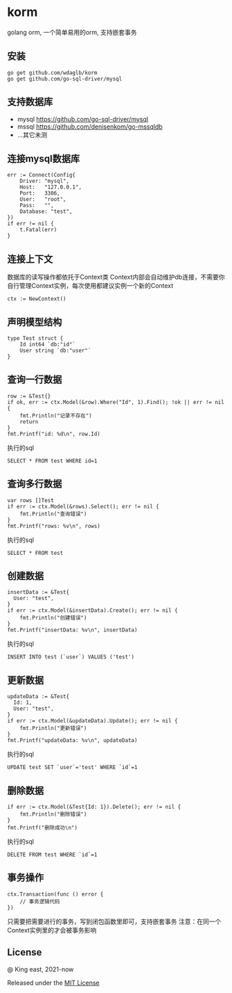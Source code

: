 # korm
golang orm, 一个简单易用的orm, 支持嵌套事务

## 安装
```
go get github.com/wdaglb/korm
go get github.com/go-sql-driver/mysql
```

## 支持数据库

* mysql https://github.com/go-sql-driver/mysql
* mssql https://github.com/denisenkom/go-mssqldb
* ...其它未测

## 连接mysql数据库

```
err := Connect(Config{
    Driver: "mysql",
    Host:   "127.0.0.1",
    Port:   3306,
    User:   "root",
    Pass:   "",
    Database: "test",
})
if err != nil {
    t.Fatal(err)
}
```

## 连接上下文
数据库的读写操作都依托于Context类
Context内部会自动维护db连接，不需要你自行管理Context实例，每次使用都建议实例一个新的Context
```
ctx := NewContext()
```

## 声明模型结构
```
type Test struct {
	Id int64 `db:"id"`
	User string `db:"user"`
}
```

## 查询一行数据
```
row := &Test{}
if ok, err := ctx.Model(&row).Where("Id", 1).Find(); !ok || err != nil {
    fmt.Println("记录不存在")
    return
}
fmt.Printf("id: %d\n", row.Id)
```
执行的sql
```
SELECT * FROM test WHERE id=1
```

## 查询多行数据
```
var rows []Test
if err := ctx.Model(&rows).Select(); err != nil {
    fmt.Println("查询错误")
}
fmt.Printf("rows: %v\n", rows)
```
执行的sql
```
SELECT * FROM test
```

## 创建数据
```
insertData := &Test{
  User: "test",
}
if err := ctx.Model(&insertData).Create(); err != nil {
    fmt.Println("创建错误")
}
fmt.Printf("insertData: %v\n", insertData)
```
执行的sql
```
INSERT INTO test (`user`) VALUES ('test')
```

## 更新数据
```
updateData := &Test{
  Id: 1,
  User: "test",
}
if err := ctx.Model(&updateData).Update(); err != nil {
    fmt.Println("更新错误")
}
fmt.Printf("updateData: %v\n", updateData)
```
执行的sql
```
UPDATE test SET `user`='test' WHERE `id`=1
```

## 删除数据
```
if err := ctx.Model(&Test{Id: 1}).Delete(); err != nil {
    fmt.Println("删除错误")
}
fmt.Printf("删除成功\n")
```
执行的sql
```
DELETE FROM test WHERE `id`=1
```

## 事务操作
```
ctx.Transaction(func () error {
    // 事务逻辑代码
})
```
只需要把需要进行的事务，写到闭包函数里即可，支持嵌套事务
注意：在同一个Context实例里的才会被事务影响

## License
@ King east, 2021-now

Released under the [MIT License](https://github.com/wdaglb/korm/blob/main/LICENSE)
